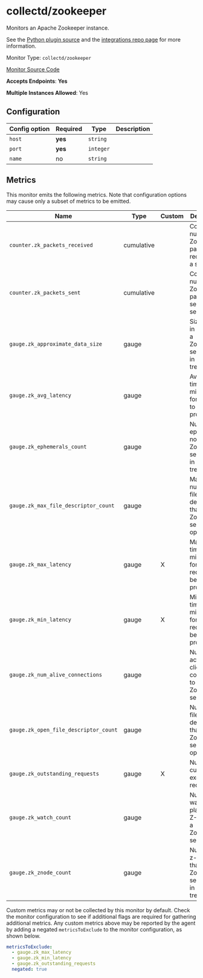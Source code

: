 <!--- GENERATED BY gomplate from scripts/docs/monitor-page.md.tmpl --->

# collectd/zookeeper

 Monitors an Apache Zookeeper instance.

See the [Python plugin
source](https://github.com/signalfx/collectd-zookeeper) and the
[integrations repo
page](https://github.com/signalfx/integrations/tree/master/collectd-zookeeper)
for more information.


Monitor Type: `collectd/zookeeper`

[Monitor Source Code](https://github.com/signalfx/signalfx-agent/tree/master/internal/monitors/collectd/zookeeper)

**Accepts Endpoints**: **Yes**

**Multiple Instances Allowed**: Yes

## Configuration

| Config option | Required | Type | Description |
| --- | --- | --- | --- |
| `host` | **yes** | `string` |  |
| `port` | **yes** | `integer` |  |
| `name` | no | `string` |  |




## Metrics

This monitor emits the following metrics.  Note that configuration options may
cause only a subset of metrics to be emitted.

| Name | Type | Custom | Description |
| ---  | ---  | ---    | ---         |
| `counter.zk_packets_received` | cumulative |  | Count of the number of ZooKeeper packets received by a server |
| `counter.zk_packets_sent` | cumulative |  | Count of the number of ZooKeeper packets sent from a server |
| `gauge.zk_approximate_data_size` | gauge |  | Size of data in bytes that a ZooKeeper server has in its data tree |
| `gauge.zk_avg_latency` | gauge |  | Average time in milliseconds for requests to be processed |
| `gauge.zk_ephemerals_count` | gauge |  | Number of ephemeral nodes that a ZooKeeper server has in its data tree |
| `gauge.zk_max_file_descriptor_count` | gauge |  | Maximum number of file descriptors that a ZooKeeper server can open |
| `gauge.zk_max_latency` | gauge | X | Maximum time in milliseconds for a request to be processed |
| `gauge.zk_min_latency` | gauge | X | Minimum time in milliseconds for a request to be processed |
| `gauge.zk_num_alive_connections` | gauge |  | Number of active clients connected to a ZooKeeper server |
| `gauge.zk_open_file_descriptor_count` | gauge |  | Number of file descriptors that a ZooKeeper server has open |
| `gauge.zk_outstanding_requests` | gauge | X | Number of currently executing requests |
| `gauge.zk_watch_count` | gauge |  | Number of watches placed on Z-Nodes on a ZooKeeper server |
| `gauge.zk_znode_count` | gauge |  | Number of z-nodes that a ZooKeeper server has in its data tree |

Custom metrics may or not be collected by this monitor by default. Check the monitor configuration to see if additional flags are required for gathering additional metrics.
Any custom metrics above may be reported by the agent by adding a negated `metricsToExclude` to the monitor configuration, as shown below.
```yaml 
metricsToExclude:
  - gauge.zk_max_latency
  - gauge.zk_min_latency
  - gauge.zk_outstanding_requests
  negated: true
```






